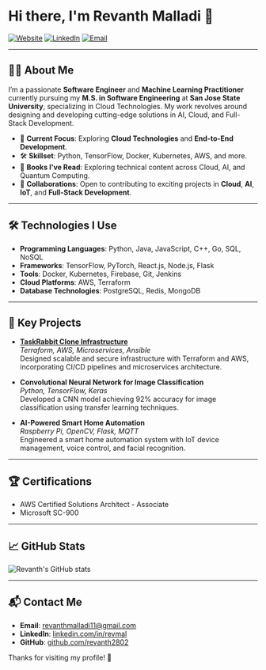 # Hi there, I'm Revanth Malladi 👋

[![Website](https://img.shields.io/badge/Website-Visit-blue)](https://github.com/revanth2802) [![LinkedIn](https://img.shields.io/badge/LinkedIn-Connect-blue)](https://linkedin.com/in/revmal) [![Email](https://img.shields.io/badge/Email-Mail%20Me-red)](mailto:revanthmalladi11@gmail.com)

---

## 🧑‍💻 About Me

I’m a passionate **Software Engineer** and **Machine Learning Practitioner** currently pursuing my **M.S. in Software Engineering** at **San Jose State University**, specializing in Cloud Technologies. My work revolves around designing and developing cutting-edge solutions in AI, Cloud, and Full-Stack Development.

- 🌱 **Current Focus**: Exploring **Cloud Technologies** and **End-to-End Development**.
- 🛠 **Skillset**: Python, TensorFlow, Docker, Kubernetes, AWS, and more.
- 📖 **Books I've Read**: Exploring technical content across Cloud, AI, and Quantum Computing.
- 👯 **Collaborations**: Open to contributing to exciting projects in **Cloud**, **AI**, **IoT**, and **Full-Stack Development**.

---

## 🛠 Technologies I Use

- **Programming Languages**: Python, Java, JavaScript, C++, Go, SQL, NoSQL
- **Frameworks**: TensorFlow, PyTorch, React.js, Node.js, Flask
- **Tools**: Docker, Kubernetes, Firebase, Git, Jenkins
- **Cloud Platforms**: AWS, Terraform
- **Database Technologies**: PostgreSQL, Redis, MongoDB

---

## 🌟 Key Projects

- **[TaskRabbit Clone Infrastructure](https://github.com/revanth2802)**  
  *Terraform, AWS, Microservices, Ansible*  
  Designed scalable and secure infrastructure with Terraform and AWS, incorporating CI/CD pipelines and microservices architecture.

- **Convolutional Neural Network for Image Classification**  
  *Python, TensorFlow, Keras*  
  Developed a CNN model achieving 92% accuracy for image classification using transfer learning techniques.

- **AI-Powered Smart Home Automation**  
  *Raspberry Pi, OpenCV, Flask, MQTT*  
  Engineered a smart home automation system with IoT device management, voice control, and facial recognition.

---

## 🏆 Certifications

- AWS Certified Solutions Architect - Associate  
- Microsoft SC-900

---

## 📈 GitHub Stats

![Revanth's GitHub stats](https://github-readme-stats.vercel.app/api?username=revanth2802&show_icons=true&theme=radical)

---

## 📬 Contact Me

- **Email**: [revanthmalladi11@gmail.com](mailto:revanthmalladi11@gmail.com)
- **LinkedIn**: [linkedin.com/in/revmal](https://linkedin.com/in/revmal)
- **GitHub**: [github.com/revanth2802](https://github.com/revanth2802)

Thanks for visiting my profile! 🚀
